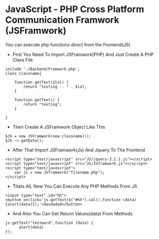 # JavaScript - PHP Cross Platform Communication Framwork (JSFramwork)

You can execute php functions direct from the Frontend(JS)

* First You Need To Import JSFramwork(PHP) And Just Create A PHP Class File

```
include './Backend/Framwork.php';
class classname{

    function getText($lol) {
        return "testing -- " . $lol;
    }

    function getText() {
        return "testing";
    }

}
```

* Then Create A JSFramwork Object Like This

```
$JS = new JSFramwork(new classname());
$JS -> getData();
```

* After That Import JSFramwork(Js) And Jquery To The Frontend

```
<script type="text/javascript" src="JS/jquery-3.1.1.js"></script>
<script type="text/javascript" src="JS/JSframwork.js"></script>
<script type="text/javascript">
    var js = new JSframwork("filename.php");
</script>
```

* Thats All, Now You Can Execute Any PHP Methods From JS

```
<input type="text" id="hh">
<button onclick='js.getText($("#hh").val(),function (data) {alert(data)});'>dasdadad</button>
```

* And Also You Can Get Return Values(data) From Methods
```
js.getText("testword",function (data) {
      alert(data)
});
```
